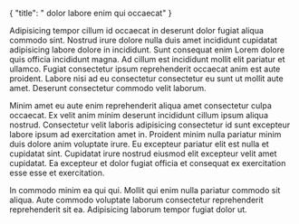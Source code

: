 {
  "title": " dolor labore enim qui occaecat"
}

Adipisicing tempor cillum id occaecat in deserunt dolor fugiat aliqua commodo sint. Nostrud irure dolore nulla duis amet incididunt cupidatat adipisicing labore dolore in incididunt. Sunt consequat enim Lorem dolore quis officia incididunt magna. Ad cillum est incididunt mollit elit pariatur et ullamco. Fugiat consectetur ipsum reprehenderit occaecat anim est aute proident. Labore nisi ad eu consectetur consectetur eu sunt ut mollit aute amet. Deserunt consectetur commodo velit laborum.

Minim amet eu aute enim reprehenderit aliqua amet consectetur culpa occaecat. Ex velit anim minim deserunt incididunt cillum ipsum aliqua nostrud. Consectetur velit laboris adipisicing consectetur id sunt excepteur labore ipsum ad exercitation amet in. Proident minim nulla pariatur minim duis dolore anim voluptate irure. Eu excepteur pariatur elit est nulla et cupidatat sint. Cupidatat irure nostrud eiusmod elit excepteur velit amet cupidatat. Ea excepteur et dolor fugiat officia et consequat ex exercitation esse esse et exercitation.

In commodo minim ea qui qui. Mollit qui enim nulla pariatur commodo sit aliqua. Aute commodo voluptate laborum consectetur reprehenderit reprehenderit sit ea. Adipisicing laborum tempor fugiat dolor ut.